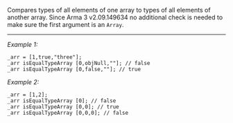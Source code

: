 Compares types of all elements of one array to types of all elements of another array. Since Arma 3 v2.09.149634 no additional check is needed to make sure the first argument is an `Array`.


---
*Example 1:*
```sqf
_arr = [1,true,"three"];
_arr isEqualTypeArray [0,objNull,""]; // false
_arr isEqualTypeArray [0,false,""]; // true
```

*Example 2:*
```sqf
_arr = [1,2];
_arr isEqualTypeArray [0]; // false
_arr isEqualTypeArray [0,0]; // true
_arr isEqualTypeArray [0,0,0]; // false
```